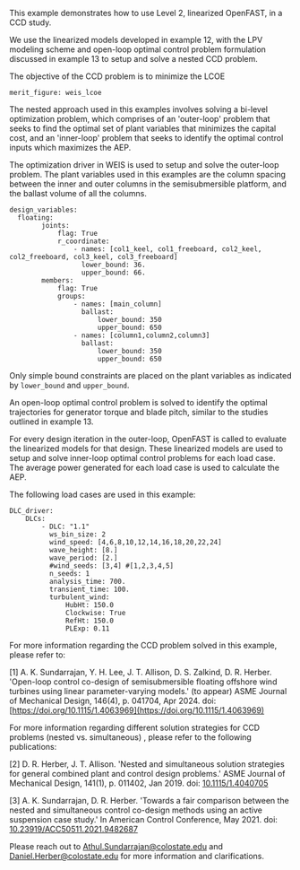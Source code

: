 This example demonstrates how to use Level 2, linearized OpenFAST, in a CCD study.

We use the linearized models developed in example 12, with the LPV modeling scheme and open-loop optimal control problem formulation discussed in example 13 to setup and solve a nested CCD problem.

The objective of the CCD problem is to minimize the LCOE
```
merit_figure: weis_lcoe
```

The nested approach used in this examples involves solving a bi-level optimization problem, which comprises of an 'outer-loop' problem that seeks to find the optimal set of plant variables that minimizes the capital cost, and an 'inner-loop' problem that seeks to identify the optimal control inputs which maximizes the AEP. 

The optimization driver in WEIS is used to setup and solve the outer-loop problem.
The plant variables used in this examples are the column spacing between the inner and outer columns in the semisubmersible platform, and the ballast volume of all the columns.

```
design_variables:
  floating:
        joints:
            flag: True
            r_coordinate:
                - names: [col1_keel, col1_freeboard, col2_keel, col2_freeboard, col3_keel, col3_freeboard]
                  lower_bound: 36.
                  upper_bound: 66.
        members:
            flag: True
            groups:
                - names: [main_column]
                  ballast:
                      lower_bound: 350
                      upper_bound: 650
                - names: [column1,column2,column3]
                  ballast:
                      lower_bound: 350
                      upper_bound: 650

```
Only simple bound constraints are placed on the plant variables as indicated by `lower_bound` and `upper_bound`.

An open-loop optimal control problem is solved to identify the optimal trajectories for generator torque and blade pitch, similar to the studies outlined in example 13.

For every design iteration in the outer-loop, OpenFAST is called to evaluate the linearized models for that design.
These linearized models are used to setup and solve inner-loop optimal control problems for each load case.
The average power generated for each load case is used to calculate the AEP.

The following load cases are used in this example:

```
DLC_driver:
    DLCs:
        - DLC: "1.1"
          ws_bin_size: 2
          wind_speed: [4,6,8,10,12,14,16,18,20,22,24] 
          wave_height: [8.]
          wave_period: [2.]
          #wind_seeds: [3,4] #[1,2,3,4,5]
          n_seeds: 1
          analysis_time: 700.
          transient_time: 100.
          turbulent_wind:
              HubHt: 150.0
              Clockwise: True
              RefHt: 150.0
              PLExp: 0.11
```

For more information regarding the CCD problem solved in this example, please refer to:

[1] A. K. Sundarrajan, Y. H. Lee, J. T. Allison, D. S. Zalkind, D. R. Herber. 'Open-loop control co-design of semisubmersible floating offshore wind turbines using linear parameter-varying models.' (to appear) ASME Journal of Mechanical Design, 146(4), p. 041704, Apr 2024. doi: [https://doi.org/10.1115/1.4063969](https://doi.org/10.1115/1.4063969)

For more information regarding different solution strategies for CCD problems (nested vs. simultaneous) , please refer to the following publications:

[2] D. R. Herber, J. T. Allison. 'Nested and simultaneous solution strategies for general combined plant and control design problems.' ASME Journal of Mechanical Design, 141(1), p. 011402, Jan 2019. doi: [10.1115/1.4040705](10.1115/1.4040705)

[3] A. K. Sundarrajan, D. R. Herber. 'Towards a fair comparison between the nested and simultaneous control co-design methods using an active suspension case study.' In American Control Conference, May 2021. doi: [10.23919/ACC50511.2021.9482687](10.23919/ACC50511.2021.9482687)


Please reach out to Athul.Sundarrajan@colostate.edu and Daniel.Herber@colostate.edu for more information and clarifications.
